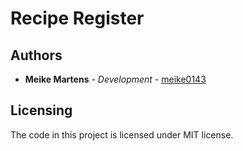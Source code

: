 # Recipe Register

## Authors

* **Meike Martens** - *Development* - [meike0143](https://github.com/meike0143)

## Licensing

The code in this project is licensed under MIT license.
